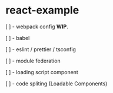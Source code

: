 # react-example

[ ] - webpack config **WIP**.

[ ] - babel

[ ] - eslint / prettier / tsconfig

[ ] - module federation

[ ] - loading script component

[ ] - code spliting (Loadable Components)
